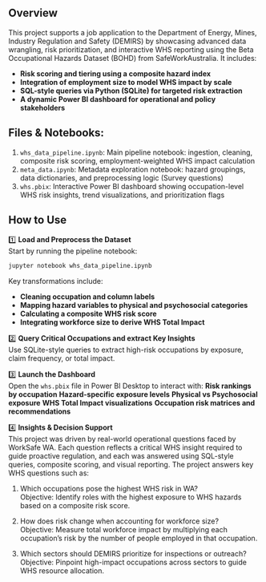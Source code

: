 ## Overview
This project supports a job application to the Department of Energy, Mines, Industry Regulation and Safety (DEMIRS) by showcasing advanced data wrangling, risk prioritization, and interactive WHS reporting using the Beta Occupational Hazards Dataset (BOHD) from SafeWorkAustralia. 
It includes:
- **Risk scoring and tiering using a composite hazard index** 
- **Integration of employment size to model WHS impact by scale**
- **SQL-style queries via Python (SQLite) for targeted risk extraction**
-  **A dynamic Power BI dashboard for operational and policy stakeholders**

## Files & Notebooks:
1. `whs_data_pipeline.ipynb`: Main pipeline notebook: ingestion, cleaning, composite risk scoring, employment-weighted WHS impact calculation
2. `meta_data.ipynb`: Metadata exploration notebook: hazard groupings, data dictionaries, and preprocessing logic (Survey questions)
3. `whs.pbix`: Interactive Power BI dashboard showing occupation-level WHS risk insights, trend visualizations, and prioritization flags

## How to Use
1️⃣ **Load and Preprocess the Dataset**  
Start by running the pipeline notebook:
```bash
jupyter notebook whs_data_pipeline.ipynb
```
Key transformations include:  
- **Cleaning occupation and column labels** 
- **Mapping hazard variables to physical and psychosocial categories**
- **Calculating a composite WHS risk score**
- **Integrating workforce size to derive WHS Total Impact**

  
2️⃣ **Query Critical Occupations and extract Key Insights**  
Use SQLite-style queries to extract high-risk occupations by exposure, claim frequency, or total impact.

  
3️⃣ **Launch the Dashboard**  
Open the `whs.pbix` file in Power BI Desktop to interact with:
**Risk rankings by occupation**
**Hazard-specific exposure levels**
**Physical vs Psychosocial exposure**
**WHS Total Impact visualizations**
**Occupation risk matrices and recommendations**

  
4️⃣ **Insights & Decision Support**  
This project was driven by real-world operational questions faced by WorkSafe WA. Each question reflects a critical WHS insight required to guide proactive regulation, and each was answered using SQL-style queries, composite scoring, and visual reporting.
The project answers key WHS questions such as:  
1. Which occupations pose the highest WHS risk in WA?  
Objective: Identify roles with the highest exposure to WHS hazards based on a composite risk score.

2. How does risk change when accounting for workforce size?  
Objective: Measure total workforce impact by multiplying each occupation’s risk by the number of people employed in that occupation.

3. Which sectors should DEMIRS prioritize for inspections or outreach?  
Objective: Pinpoint high-impact occupations across sectors to guide WHS resource allocation.


